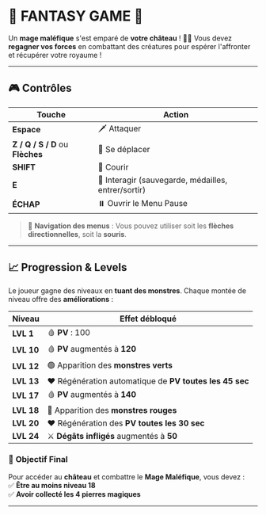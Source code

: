 # 🏰 **FANTASY GAME** 🏰

Un **mage maléfique** s'est emparé de **votre château** ! 🧙‍♂️ Vous devez **regagner vos forces** en combattant des créatures pour espérer l'affronter et récupérer votre royaume !

---

## 🎮 **Contrôles**

| **Touche**        | **Action** |
|-------------------|-----------|
| **Espace**       | 🗡️ Attaquer |
| **Z / Q / S / D** ou **Flèches** | 🚶 Se déplacer |
| **SHIFT**        | 🏃 Courir |
| **E**            | 🔄 Interagir (sauvegarde, médailles, entrer/sortir) |
| **ÉCHAP**        | ⏸️ Ouvrir le Menu Pause |

> 📌 **Navigation des menus** : Vous pouvez utiliser soit les **flèches directionnelles**, soit la **souris**.

---

## 📈 **Progression & Levels**

Le joueur gagne des niveaux en **tuant des monstres**. Chaque montée de niveau offre des **améliorations** :

| **Niveau** | **Effet débloqué** |
|------------|-------------------|
| **LVL 1**  | 🩸 **PV** : 100 | ⚔️ **Attaque** : 20 |
| **LVL 10** | 🩸 **PV** augmentés à **120** |
| **LVL 12** | 🟢 Apparition des **monstres verts** |
| **LVL 13** | ❤️ Régénération automatique de **PV toutes les 45 sec** |
| **LVL 17** | 🩸 **PV** augmentés à **140** |
| **LVL 18** | 🔴 Apparition des **monstres rouges** |
| **LVL 20** | ❤️ Régénération des **PV toutes les 30 sec** |
| **LVL 24** | ⚔️ **Dégâts infligés** augmentés à **50** |

### 🎯 **Objectif Final**
Pour accéder au **château** et combattre le **Mage Maléfique**, vous devez :  
✅ **Être au moins niveau 18**  
✅ **Avoir collecté les 4 pierres magiques**  

---
